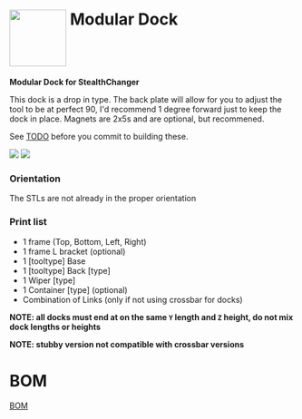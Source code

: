 # <img src="media/images/ModularDock_logo.png" align="top" height="100" /> Modular Dock

**Modular Dock for StealthChanger**

This dock is a drop in type. The back plate will allow for you to adjust the tool to be at perfect 90, I'd recommend 1 degree forward just to keep the dock in place.  Magnets are 2x5s and are optional, but recommened.

See [TODO](TODO.md) before you commit to building these.

![](media/images/front.png)
![](media/images/back.png)


### Orientation

The STLs are not already in the proper orientation

### Print list
- 1 frame (Top, Bottom, Left, Right)
- 1 frame L bracket (optional)
- 1 [tooltype] Base
- 1 [tooltype] Back [type]
- 1 Wiper [type]
- 1 Container [type] (optional)
- Combination of Links (only if not using crossbar for docks)

**NOTE: all docks must end at on the same `Y` length and `Z` height, do not mix dock lengths or heights**

**NOTE: stubby version not compatible with crossbar versions**


# BOM

[BOM](BOM.md)

